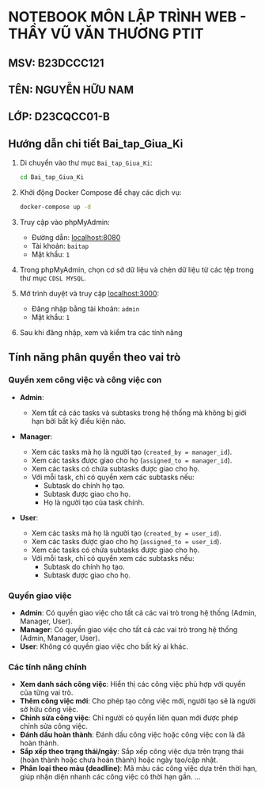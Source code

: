 # NOTEBOOK MÔN LẬP TRÌNH WEB - THẦY VŨ VĂN THƯƠNG PTIT

## MSV: B23DCCC121
## TÊN: NGUYỄN HỮU NAM
## LỚP: D23CQCC01-B

## Hướng dẫn chi tiết Bai_tap_Giua_Ki

1. Di chuyển vào thư mục `Bai_tap_Giua_Ki`:
    ```bash
    cd Bai_tap_Giua_Ki
    ```

2. Khởi động Docker Compose để chạy các dịch vụ:
    ```bash
    docker-compose up -d
    ```

3. Truy cập vào phpMyAdmin:
    - Đường dẫn: [localhost:8080](http://localhost:8844)
    - Tài khoản: `baitap`
    - Mật khẩu: `1`

4. Trong phpMyAdmin, chọn cơ sở dữ liệu và chèn dữ liệu từ các tệp trong thư mục `CDSL MYSQL`.

5. Mở trình duyệt và truy cập [localhost:3000](http://localhost:3000):
    - Đăng nhập bằng tài khoản: `admin`
    - Mật khẩu: `1`

6. Sau khi đăng nhập, xem và kiểm tra các tính năng

## Tính năng phân quyền theo vai trò

### Quyền xem công việc và công việc con

- **Admin**:
  - Xem tất cả các tasks và subtasks trong hệ thống mà không bị giới hạn bởi bất kỳ điều kiện nào.

- **Manager**:
  - Xem các tasks mà họ là người tạo (`created_by = manager_id`).
  - Xem các tasks được giao cho họ (`assigned_to = manager_id`).
  - Xem các tasks có chứa subtasks được giao cho họ.
  - Với mỗi task, chỉ có quyền xem các subtasks nếu:
    - Subtask do chính họ tạo.
    - Subtask được giao cho họ.
    - Họ là người tạo của task chính.

- **User**:
  - Xem các tasks mà họ là người tạo (`created_by = user_id`).
  - Xem các tasks được giao cho họ (`assigned_to = user_id`).
  - Xem các tasks có chứa subtasks được giao cho họ.
  - Với mỗi task, chỉ có quyền xem các subtasks nếu:
    - Subtask do chính họ tạo.
    - Subtask được giao cho họ.

### Quyền giao việc

- **Admin**: Có quyền giao việc cho tất cả các vai trò trong hệ thống (Admin, Manager, User).
- **Manager**: Có quyền giao việc cho tất cả các vai trò trong hệ thống (Admin, Manager, User).
- **User**: Không có quyền giao việc cho bất kỳ ai khác.

### Các tính năng chính

- **Xem danh sách công việc**: Hiển thị các công việc phù hợp với quyền của từng vai trò.
- **Thêm công việc mới**: Cho phép tạo công việc mới, người tạo sẽ là người sở hữu công việc.
- **Chỉnh sửa công việc**: Chỉ người có quyền liên quan mới được phép chỉnh sửa công việc.
- **Đánh dấu hoàn thành**: Đánh dấu công việc hoặc công việc con là đã hoàn thành.
- **Sắp xếp theo trạng thái/ngày**: Sắp xếp công việc dựa trên trạng thái (hoàn thành hoặc chưa hoàn thành) hoặc ngày tạo/cập nhật.
- **Phân loại theo màu (deadline)**: Mã màu các công việc dựa trên thời hạn, giúp nhận diện nhanh các công việc có thời hạn gần.
...


